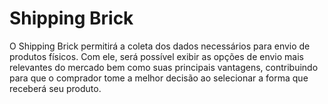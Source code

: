 # Shipping Brick

O Shipping Brick permitirá a coleta dos dados necessários para envio de produtos físicos. Com ele, será possível exibir as opções de envio mais relevantes do mercado bem como suas principais vantagens, contribuindo para que o comprador tome a melhor decisão ao selecionar a forma que receberá seu produto.